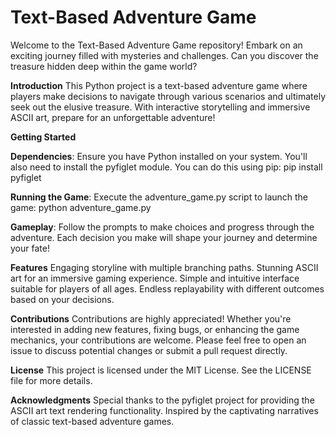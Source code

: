 # Text-Based Adventure Game
Welcome to the Text-Based Adventure Game repository! Embark on an exciting journey filled with mysteries and challenges. Can you discover the treasure hidden deep within the game world?

**Introduction**
This Python project is a text-based adventure game where players make decisions to navigate through various scenarios and ultimately seek out the elusive treasure. With interactive storytelling and immersive ASCII art, prepare for an unforgettable adventure!

**Getting Started**

**Dependencies**: Ensure you have Python installed on your system. You'll also need to install the pyfiglet module. You can do this using pip:
pip install pyfiglet

**Running the Game**: Execute the adventure_game.py script to launch the game:
python adventure_game.py

**Gameplay**: Follow the prompts to make choices and progress through the adventure. Each decision you make will shape your journey and determine your fate!

**Features**
Engaging storyline with multiple branching paths.
Stunning ASCII art for an immersive gaming experience.
Simple and intuitive interface suitable for players of all ages.
Endless replayability with different outcomes based on your decisions.

**Contributions**
Contributions are highly appreciated! Whether you're interested in adding new features, fixing bugs, or enhancing the game mechanics, your contributions are welcome. Please feel free to open an issue to discuss potential changes or submit a pull request directly.

**License**
This project is licensed under the MIT License. See the LICENSE file for more details.

**Acknowledgments**
Special thanks to the pyfiglet project for providing the ASCII art text rendering functionality.
Inspired by the captivating narratives of classic text-based adventure games.

